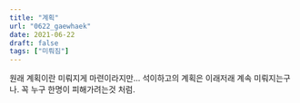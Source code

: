 ```yaml
---
title: "계획"
url: "0622_gaewhaek"
date: 2021-06-22
draft: false
tags: ["미뤄짐"]
---
```

원래 계획이란 미뤄지게 마련이라지만... 석이하고의 계획은 이래저래 계속 미뤄지는구나. 꼭 누구 한명이 피해가려는것 처럼.
